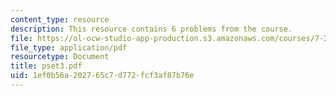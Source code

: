 ```yaml
---
content_type: resource
description: This resource contains 6 problems from the course.
file: https://ol-ocw-studio-app-production.s3.amazonaws.com/courses/7-27-principles-of-human-disease-spring-2006/1ef0b56a202765c7d772fcf3af87b76e_pset3.pdf
file_type: application/pdf
resourcetype: Document
title: pset3.pdf
uid: 1ef0b56a-2027-65c7-d772-fcf3af87b76e
---
```

